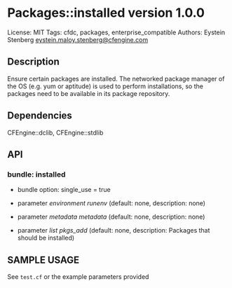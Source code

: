 # Packages::installed version 1.0.0

License: MIT
Tags: cfdc, packages, enterprise_compatible
Authors: Eystein Stenberg <eystein.maloy.stenberg@cfengine.com>

## Description
Ensure certain packages are installed. The networked package manager of the OS (e.g. yum or aptitude) is used to perform installations, so the packages need to be available in its package repository.

## Dependencies
CFEngine::dclib, CFEngine::stdlib

## API
### bundle: installed
* bundle option: single_use = true

* parameter _environment_ *runenv* (default: none, description: none)

* parameter _metadata_ *metadata* (default: none, description: none)

* parameter _list_ *pkgs_add* (default: none, description: Packages that should be installed)


## SAMPLE USAGE
See `test.cf` or the example parameters provided

